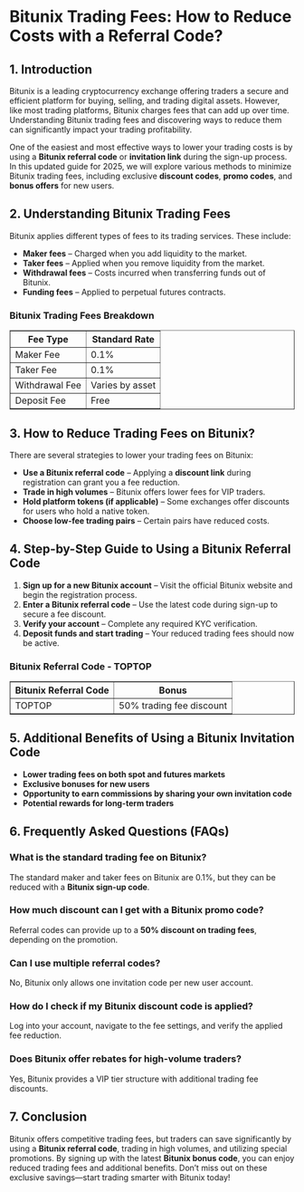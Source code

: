<h1>Bitunix Trading Fees: How to Reduce Costs with a Referral Code?</h1>
    
<h2>1. Introduction</h2>
<p>Bitunix is a leading cryptocurrency exchange offering traders a secure and efficient platform for buying, selling, and trading digital assets. However, like most trading platforms, Bitunix charges fees that can add up over time. Understanding Bitunix trading fees and discovering ways to reduce them can significantly impact your trading profitability.</p>
<p>One of the easiest and most effective ways to lower your trading costs is by using a <strong>Bitunix referral code</strong> or <strong>invitation link</strong> during the sign-up process. In this updated guide for 2025, we will explore various methods to minimize Bitunix trading fees, including exclusive <strong>discount codes</strong>, <strong>promo codes</strong>, and <strong>bonus offers</strong> for new users.</p>
    
<h2>2. Understanding Bitunix Trading Fees</h2>
<p>Bitunix applies different types of fees to its trading services. These include:</p>
    <ul>
        <li><strong>Maker fees</strong> – Charged when you add liquidity to the market.</li>
        <li><strong>Taker fees</strong> – Applied when you remove liquidity from the market.</li>
        <li><strong>Withdrawal fees</strong> – Costs incurred when transferring funds out of Bitunix.</li>
        <li><strong>Funding fees</strong> – Applied to perpetual futures contracts.</li>
    </ul>
    
<h3>Bitunix Trading Fees Breakdown</h3>
    <table border="1">
        <tr>
            <th>Fee Type</th>
            <th>Standard Rate</th>
        </tr>
        <tr>
            <td>Maker Fee</td>
            <td>0.1%</td>
        </tr>
        <tr>
            <td>Taker Fee</td>
            <td>0.1%</td>
        </tr>
        <tr>
            <td>Withdrawal Fee</td>
            <td>Varies by asset</td>
        </tr>
        <tr>
            <td>Deposit Fee</td>
            <td>Free</td>
        </tr>
    </table>
    
<h2>3. How to Reduce Trading Fees on Bitunix?</h2>
<p>There are several strategies to lower your trading fees on Bitunix:</p>
    <ul>
        <li><strong>Use a Bitunix referral code</strong> – Applying a <strong>discount link</strong> during registration can grant you a fee reduction.</li>
        <li><strong>Trade in high volumes</strong> – Bitunix offers lower fees for VIP traders.</li>
        <li><strong>Hold platform tokens (if applicable)</strong> – Some exchanges offer discounts for users who hold a native token.</li>
        <li><strong>Choose low-fee trading pairs</strong> – Certain pairs have reduced costs.</li>
    </ul>
    
<h2>4. Step-by-Step Guide to Using a Bitunix Referral Code</h2>
    <ol>
        <li><strong>Sign up for a new Bitunix account</strong> – Visit the official Bitunix website and begin the registration process.</li>
        <li><strong>Enter a Bitunix referral code</strong> – Use the latest code during sign-up to secure a fee discount.</li>
        <li><strong>Verify your account</strong> – Complete any required KYC verification.</li>
        <li><strong>Deposit funds and start trading</strong> – Your reduced trading fees should now be active.</li>
    </ol>
    
<h3>Bitunix Referral Code - TOPTOP</h3>
<table border="1">
        <tr>
            <th>Bitunix Referral Code</th>
            <th>Bonus</th>
        </tr>
        <tr>
            <td>TOPTOP</td>
            <td>50% trading fee discount</td>
        </tr>
</table>
    
<h2>5. Additional Benefits of Using a Bitunix Invitation Code</h2>
    <ul>
        <li><strong>Lower trading fees on both spot and futures markets</strong></li>
        <li><strong>Exclusive bonuses for new users</strong></li>
        <li><strong>Opportunity to earn commissions by sharing your own invitation code</strong></li>
        <li><strong>Potential rewards for long-term traders</strong></li>
    </ul>
    
<h2>6. Frequently Asked Questions (FAQs)</h2>
<h3>What is the standard trading fee on Bitunix?</h3>
    <p>The standard maker and taker fees on Bitunix are 0.1%, but they can be reduced with a <strong>Bitunix sign-up code</strong>.</p>
    
<h3>How much discount can I get with a Bitunix promo code?</h3>
    <p>Referral codes can provide up to a <strong>50% discount on trading fees</strong>, depending on the promotion.</p>
    
<h3>Can I use multiple referral codes?</h3>
    <p>No, Bitunix only allows one invitation code per new user account.</p>
    
<h3>How do I check if my Bitunix discount code is applied?</h3>
    <p>Log into your account, navigate to the fee settings, and verify the applied fee reduction.</p>
    
<h3>Does Bitunix offer rebates for high-volume traders?</h3>
    <p>Yes, Bitunix provides a VIP tier structure with additional trading fee discounts.</p>
    
<h2>7. Conclusion</h2>
<p>Bitunix offers competitive trading fees, but traders can save significantly by using a <strong>Bitunix referral code</strong>, trading in high volumes, and utilizing special promotions. By signing up with the latest <strong>Bitunix bonus code</strong>, you can enjoy reduced trading fees and additional benefits. Don’t miss out on these exclusive savings—start trading smarter with Bitunix today!</p>
</body>
</html>

